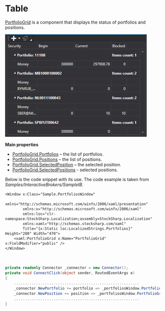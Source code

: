 # Table

[PortfolioGrid](xref:StockSharp.Xaml.PortfolioGrid) is a component that displays the status of portfolios and positions. 

![GUI PortfolioGrid](../images/GUI_PortfolioGrid.png)

**Main properties**

- [PortfolioGrid.Portfolios](xref:StockSharp.Xaml.PortfolioGrid.Portfolios) – the list of portfolios.
- [PortfolioGrid.Positions](xref:StockSharp.Xaml.PortfolioGrid.Positions) – the list of positions.
- [PortfolioGrid.SelectedPosition](xref:StockSharp.Xaml.PortfolioGrid.SelectedPosition) – the selected position.
- [PortfolioGrid.SelectedPositions](xref:StockSharp.Xaml.PortfolioGrid.SelectedPositions) \- selected positions.

Below is the code snippet with its use. The code example is taken from *Samples\/InteractiveBrokers\/SampleIB.*

```xaml
<Window x:Class="Sample.PortfoliosWindow"
        xmlns="http://schemas.microsoft.com/winfx/2006/xaml/presentation"
        xmlns:x="http://schemas.microsoft.com/winfx/2006/xaml"
        xmlns:loc="clr-namespace:StockSharp.Localization;assembly=StockSharp.Localization"
        xmlns:xaml="http://schemas.stocksharp.com/xaml"
        Title="{x:Static loc:LocalizedStrings.Portfolios}" Height="200" Width="470">
	<xaml:PortfolioGrid x:Name="PortfolioGrid" x:FieldModifier="public" />
</Window>
	  				
```
```cs
				  
private readonly Connector _connector = new Connector();
private void ConnectClick(object sender, RoutedEventArgs e)
{
	.........................................................				
	_connector.NewPortfolio += portfolio => _portfoliosWindow.PortfolioGrid.Portfolios.Add(portfolio);
	_connector.NewPosition += position => _portfoliosWindow.PortfolioGrid.Positions.Add(position);
	.........................................................
}
	  				
```
